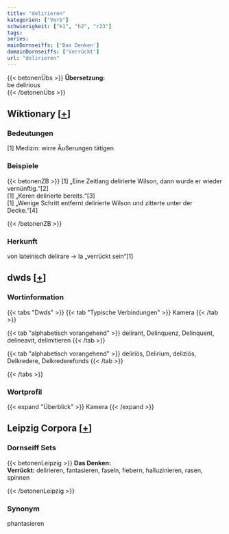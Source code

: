 ```yaml
---
title: "delirieren"
kategorien: ["Verb"]
schwierigkeit: ["k1", "h2", "r23"]
tags:
series:
mainDornseiffs: ['Das Denken']
domainDornseiffs: ['Verrückt']
url: "delirieren"
---
```


{{< betonenÜbs >}}
**Übersetzung:**  
be delirious  
{{< /betonenÜbs >}}

## Wiktionary [[+](https://de.wiktionary.org/wiki/delirieren)]

### Bedeutungen
[1] Medizin: wirre Äußerungen tätigen  

### Beispiele
{{< betonenZB >}}
[1] „Eine Zeitlang delirierte Wilson, dann wurde er wieder vernünftig.“[2]  
[1] „Keren delirierte bereits.“[3]  
[1] „Wenige Schritt entfernt delirierte Wilson und zitterte unter der Decke.“[4]  

{{< /betonenZB >}}
### Herkunft
von lateinisch delirare → la „verrückt sein“[1]  



## dwds [[+](https://www.dwds.de/wb/delirieren)]

### Wortinformation
{{< tabs "Dwds" >}}
{{< tab "Typische Verbindungen" >}}
Kamera
{{< /tab >}}

{{< tab "alphabetisch vorangehend" >}}
delirant, Delinquenz, Delinquent, delineavit, delimitieren
{{< /tab >}}

{{< tab "alphabetisch vorangehend" >}}
deliriös, Delirium, deliziös, Delkredere, Delkrederefonds
{{< /tab >}}

{{< /tabs >}}

### Wortprofil
{{< expand "Überblick" >}} Kamera {{< /expand >}}

## Leipzig Corpora [[+](https://corpora.uni-leipzig.de/en/res?word=delirieren&corpusId=deu_newscrawl-public_2018)]

### Dornseiff Sets
{{< betonenLeipzig >}}
**Das Denken:**  
**Verrückt:** delirieren, fantasieren, faseln, fiebern, halluzinieren, rasen, spinnen  

{{< /betonenLeipzig >}}

### Synonym
phantasieren

